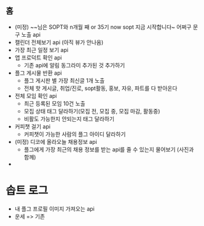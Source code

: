 ## 홈
- (미정) \~~님은 SOPT와 n개월 째 or 35기 now sopt 지금 시작합니다~ 어쩌구 문구 노출 api
- 캘린더 전체보기 api (아직 뷰가 안나옴)
- 가장 최근 일정 보기 api
- 앱 프로덕트 확인 api 
	- 기존 api에 알림 동그라미 추가된 것 추가하기
- 플그 게시물 반환 api
	- 플그 게시판 별 가장 최신글 1개 노출
	- 전체 핫 게시글, 취업/진로, sopt활동, 홍보, 자유, 파트를 다 받아온다
- 전체 모임 확인 api
	- 최근 등록된 모임 10건 노출
	- 모집 상태 태그 달라하기(모집 전, 모집 중, 모집 마감, 활동중)
	- 비활도 가능한지 안되는지 태그 달라하기
- 커피챗 걸기 api
	- 커피챗이 가능한 사람의 플그 아이디 달라하기
- (미정) 디코에 올라오늘 채용정보 api
	- 플그에게 가장 최근의 채용 정보를 받는 api를 줄 수 있는지 물어보기 (사진과 함께)
- 
# 솝트 로그
- 내 플그 프로필 이미지 가져오는 api
- 운세 => 기존 
